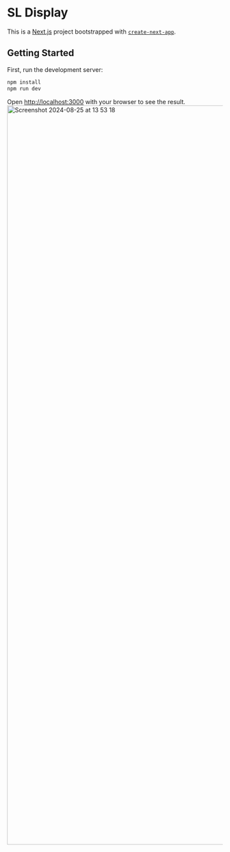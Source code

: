 # SL Display
This is a [Next.js](https://nextjs.org/) project bootstrapped with [`create-next-app`](https://github.com/vercel/next.js/tree/canary/packages/create-next-app).

## Getting Started

First, run the development server:

```bash
npm install
npm run dev
```

Open [http://localhost:3000](http://localhost:3000) with your browser to see the result.
<img width="1727" alt="Screenshot 2024-08-25 at 13 53 18" src="https://github.com/user-attachments/assets/1dfdad00-fcb9-40a4-8819-1195811a5bf7">
